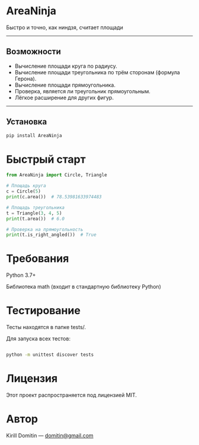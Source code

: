 
# AreaNinja 

Быстро и точно, как ниндзя, считает площади 

---

## Возможности

- Вычисление площади круга по радиусу.
- Вычисление площади треугольника по трём сторонам (формула Герона).
- Вычисление площади прямоугольника.
- Проверка, является ли треугольник прямоугольным.
- Лёгкое расширение для других фигур.

---

## Установка

```bash
pip install AreaNinja
```

# Быстрый старт
```python
from AreaNinja import Circle, Triangle

# Площадь круга
c = Circle(5)
print(c.area())  # 78.53981633974483

# Площадь треугольника
t = Triangle(3, 4, 5)
print(t.area())  # 6.0

# Проверка на прямоугольность
print(t.is_right_angled())  # True
```
# Требования
Python 3.7+

Библиотека math (входит в стандартную библиотеку Python)

# Тестирование
Тесты находятся в папке tests/.

Для запуска всех тестов:

```bash

python -m unittest discover tests
```

# Лицензия
Этот проект распространяется под лицензией MIT.

# Автор
Kirill Domitin — domitin@gmail.com